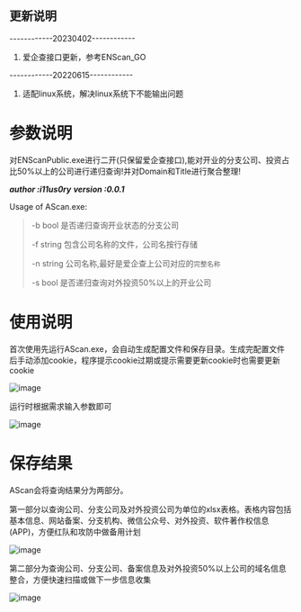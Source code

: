 ## 更新说明 

------------20230402------------

1. 爱企查接口更新，参考ENScan_GO

------------20220615------------

1. 适配linux系统，解决linux系统下不能输出问题

# 参数说明
对ENScanPublic.exe进行二开(只保留爱企查接口),能对开业的分支公司、投资占比50%以上的公司进行递归查询!并对Domain和Title进行聚合整理!

***author  :i11us0ry***
***version :0.0.1***

Usage of AScan.exe:

> -b    bool    是否递归查询开业状态的分支公司
> 
> -f     string  包含公司名称的文件，公司名按行存储
> 
> -n    string  公司名称,最好是爱企查上公司对应的`完整名称`
> 
> -s    bool     是否递归查询对外投资50%以上的开业公司
  
# 使用说明
  首次使用先运行AScan.exe，会自动生成配置文件和保存目录。生成完配置文件后手动添加cookie，程序提示cookie过期或提示需要更新cookie时也需要更新cookie
  
  ![image](https://github.com/i11us0ry/AScan/blob/main/img/Pasted%20image%2020220401194624.png)
  
  运行时根据需求输入参数即可
  
  ![image](https://github.com/i11us0ry/AScan/blob/main/img/Pasted%20image%2020220401195416.png)

# 保存结果
  AScan会将查询结果分为两部分。
  
  第一部分以查询公司、分支公司及对外投资公司为单位的xlsx表格。表格内容包括基本信息、网站备案、分支机构、微信公众号、对外投资、软件著作权信息(APP)，方便红队和攻防中做备用计划
  
  ![image](https://github.com/i11us0ry/AScan/blob/main/img/Pasted%20image%2020220401195020.png)

  第二部分为查询公司、分支公司、备案信息及对外投资50%以上公司的域名信息整合，方便快速扫描或做下一步信息收集
    
  ![image](https://github.com/i11us0ry/AScan/blob/main/img/Pasted%20image%2020220401195229.png)
